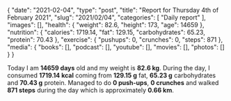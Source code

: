 {
    "date": "2021-02-04",
    "type": "post",
    "title": "Report for Thursday 4th of February 2021",
    "slug": "2021\/02\/04",
    "categories": [
        "Daily report"
    ],
    "images": [],
    "health": {
        "weight": 82.6,
        "height": 173,
        "age": 14659
    },
    "nutrition": {
        "calories": 1719.14,
        "fat": 129.15,
        "carbohydrates": 65.23,
        "protein": 70.43
    },
    "exercise": {
        "pushups": 0,
        "crunches": 0,
        "steps": 871
    },
    "media": {
        "books": [],
        "podcast": [],
        "youtube": [],
        "movies": [],
        "photos": []
    }
}

Today I am <strong>14659 days</strong> old and my weight is <strong>82.6 kg</strong>. During the day, I consumed <strong>1719.14 kcal</strong> coming from <strong>129.15 g</strong> fat, <strong>65.23 g</strong> carbohydrates and <strong>70.43 g</strong> protein. Managed to do <strong>0 push-ups</strong>, <strong>0 crunches</strong> and walked <strong>871 steps</strong> during the day which is approximately <strong>0.66 km</strong>.